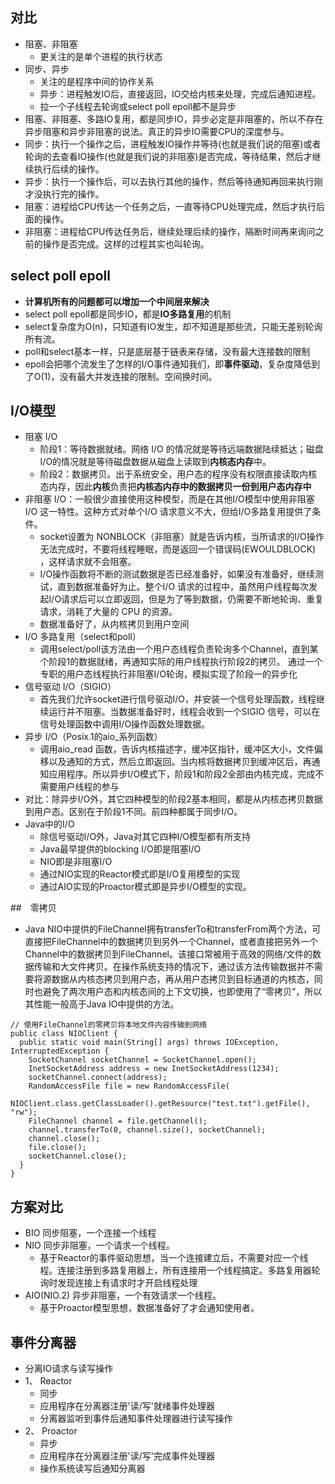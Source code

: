 ## 对比
- 阻塞、非阻塞
  - 更关注的是单个进程的执行状态
- 同步、异步
  - 关注的是程序中间的协作关系
  - 异步：进程触发IO后，直接返回，IO交给内核来处理，完成后通知进程。
  - 拉一个子线程去轮询或select poll epoll都不是异步
- 阻塞、非阻塞、多路IO复用，都是同步IO，异步必定是非阻塞的，所以不存在异步阻塞和异步非阻塞的说法。真正的异步IO需要CPU的深度参与。
- 同步：执行一个操作之后，进程触发IO操作并等待(也就是我们说的阻塞)或者轮询的去查看IO操作(也就是我们说的非阻塞)是否完成，等待结果，然后才继续执行后续的操作。
- 异步：执行一个操作后，可以去执行其他的操作，然后等待通知再回来执行刚才没执行完的操作。
- 阻塞：进程给CPU传达一个任务之后，一直等待CPU处理完成，然后才执行后面的操作。
- 非阻塞：进程给CPU传达任务后，继续处理后续的操作，隔断时间再来询问之前的操作是否完成。这样的过程其实也叫轮询。

## select poll epoll
- **计算机所有的问题都可以增加一个中间层来解决**
- select poll epoll都是同步IO，都是**IO多路复用**的机制
- select复杂度为O(n)，只知道有IO发生，却不知道是那些流，只能无差别轮询所有流。
- poll和select基本一样，只是底层基于链表来存储，没有最大连接数的限制
- epoll会把哪个流发生了怎样的I/O事件通知我们，即**事件驱动**，复杂度降低到了O(1)，没有最大并发连接的限制。空间换时间。

  
## I/O模型
- 阻塞 I/O
  - 阶段1：等待数据就绪。网络 I/O 的情况就是等待远端数据陆续抵达；磁盘I/O的情况就是等待磁盘数据从磁盘上读取到**内核态内存**中。
  - 阶段2：数据拷贝。出于系统安全，用户态的程序没有权限直接读取内核态内存，因此**内核**负责把**内核态内存中的数据拷贝一份到用户态内存中**
- 非阻塞 I/O：一般很少直接使用这种模型，而是在其他I/O模型中使用非阻塞I/O 这一特性。这种方式对单个I/O 请求意义不大，但给I/O多路复用提供了条件。
  - socket设置为 NONBLOCK（非阻塞）就是告诉内核，当所请求的I/O操作无法完成时，不要将线程睡眠，而是返回一个错误码(EWOULDBLOCK) ，这样请求就不会阻塞。
  - I/O操作函数将不断的测试数据是否已经准备好，如果没有准备好，继续测试，直到数据准备好为止。整个I/O 请求的过程中，虽然用户线程每次发起I/O请求后可以立即返回，但是为了等到数据，仍需要不断地轮询、重复请求，消耗了大量的 CPU 的资源。
  - 数据准备好了，从内核拷贝到用户空间
- I/O 多路复用（select和poll）
  - 调用select/poll该方法由一个用户态线程负责轮询多个Channel，直到某个阶段1的数据就绪，再通知实际的用户线程执行阶段2的拷贝。 通过一个专职的用户态线程执行非阻塞I/O轮询，模拟实现了阶段一的异步化
- 信号驱动 I/O（SIGIO）
  - 首先我们允许socket进行信号驱动I/O，并安装一个信号处理函数，线程继续运行并不阻塞。当数据准备好时，线程会收到一个SIGIO 信号，可以在信号处理函数中调用I/O操作函数处理数据。
- 异步 I/O（Posix.1的aio_系列函数）
  - 调用aio_read 函数，告诉内核描述字，缓冲区指针，缓冲区大小，文件偏移以及通知的方式，然后立即返回。当内核将数据拷贝到缓冲区后，再通知应用程序。所以异步I/O模式下，阶段1和阶段2全部由内核完成，完成不需要用户线程的参与
- 对比：除异步I/O外，其它四种模型的阶段2基本相同，都是从内核态拷贝数据到用户态。区别在于阶段1不同。前四种都属于同步I/O。
- Java中的I/O
  - 除信号驱动I/O外，Java对其它四种I/O模型都有所支持
  - Java最早提供的blocking I/O即是阻塞I/O
  - NIO即是非阻塞I/O
  - 通过NIO实现的Reactor模式即是I/O复用模型的实现
  - 通过AIO实现的Proactor模式即是异步I/O模型的实现。
  
##　零拷贝
- Java NIO中提供的FileChannel拥有transferTo和transferFrom两个方法，可直接把FileChannel中的数据拷贝到另外一个Channel，或者直接把另外一个Channel中的数据拷贝到FileChannel。该接口常被用于高效的网络/文件的数据传输和大文件拷贝。在操作系统支持的情况下，通过该方法传输数据并不需要将源数据从内核态拷贝到用户态，再从用户态拷贝到目标通道的内核态，同时也避免了两次用户态和内核态间的上下文切换，也即使用了“零拷贝”，所以其性能一般高于Java IO中提供的方法。 
```
// 使用FileChannel的零拷贝将本地文件内容传输到网络
public class NIOClient {
  public static void main(String[] args) throws IOException, InterruptedException {
    SocketChannel socketChannel = SocketChannel.open();
    InetSocketAddress address = new InetSocketAddress(1234);
    socketChannel.connect(address);
    RandomAccessFile file = new RandomAccessFile(
        NIOClient.class.getClassLoader().getResource("test.txt").getFile(), "rw");
    FileChannel channel = file.getChannel();
    channel.transferTo(0, channel.size(), socketChannel);
    channel.close();
    file.close();
    socketChannel.close();
  }
}
```
## 方案对比
- BIO 同步阻塞，一个连接一个线程
- NIO 同步非阻塞，一个请求一个线程。
  - 基于Reactor的事件驱动思想，当一个连接建立后，不需要对应一个线程。连接注册到多路复用器上，所有连接用一个线程搞定。多路复用器轮询时发现连接上有请求时才开启线程处理
- AIO(NIO.2) 异步非阻塞，一个有效请求一个线程。
  - 基于Proactor模型思想，数据准备好了才会通知使用者。
    
## 事件分离器
- 分离IO请求与读写操作
- 1、 Reactor
  - 同步
  - 应用程序在分离器注册'读/写'就绪事件处理器
  - 分离器监听到事件后通知事件处理器进行读写操作
- 2、 Proactor
  - 异步
  - 应用程序在分离器注册'读/写'完成事件处理器
  - 操作系统读写后通知分离器

